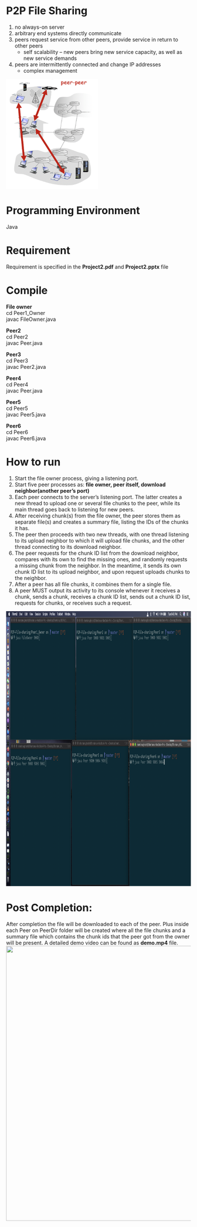 # P2P File Sharing
1. no always-on server
2. arbitrary end systems directly communicate
3. peers request service from other peers, provide service in return to other peers
     - self scalability – new peers bring new service capacity, as well as new service demands
4. peers are intermittently connected and change IP addresses
    - complex management
<img src="https://github.com/Shantanu48114860/P2P-File-sharing/blob/master/images/p2p_pic.png" width="250" height="300">

# Programming Environment
  Java
  
# Requirement
Requirement is specified in the <b>Project2.pdf</b> and <b>Project2.pptx</b> file

# Compile
<b>File owner</b> <br/>
cd Peer1_Owner <br/>
javac FileOwner.java <br/>

<b>Peer2</b> <br/>
cd Peer2 <br/>
javac Peer.java <br/>

<b>Peer3</b> <br/>
cd Peer3 <br/>
javac Peer2.java <br/>

<b>Peer4</b> <br/>
cd Peer4 <br/>
javac Peer.java <br/>

<b>Peer5</b> <br/>
cd Peer5 <br/>
javac Peer5.java <br/>

<b>Peer6</b> <br/>
cd Peer6 <br/>
javac Peer6.java 
 
# How to run
1. Start the file owner process, giving a listening port.
2. Start five peer processes as:
<b>file owner, peer itself, download neighbor(another peer’s port) </b>
3. Each peer connects to the server’s listening port. The latter creates a new thread to upload one or several file chunks to the peer, while its main thread goes back to
listening for new peers.
4. After receiving chunk(s) from the file owner, the peer stores them as separate file(s)
and creates a summary file, listing the IDs of the chunks it has.
5. The peer then proceeds with two new threads, with one thread listening to its upload
neighbor to which it will upload file chunks, and the other thread connecting to its
download neighbor.
6. The peer requests for the chunk ID list from the download neighbor, compares with
its own to find the missing ones, and randomly requests a missing chunk from the neighbor. In the meantime, it sends its own chunk ID list to its upload neighbor, and upon request uploads chunks to the neighbor.
7. After a peer has all file chunks, it combines them for a single file.
8. A peer MUST output its activity to its console whenever it receives a chunk, sends a chunk, receives a chunk ID list, sends out a chunk ID list, requests for chunks, or
receives such a request.

<img src="https://github.com/Shantanu48114860/P2P-File-sharing/blob/master/Demo_Startup.png" width="1000" height="750">

# Post Completion:
After completion the file will be downloaded to each of the peer. Plus inside each Peer on Peer<id>Dir folder will be created where all the file chunks and a summary file which contains the chunk ids that the peer got from the owner will be present.
A detailed demo video can be found as <b>demo.mp4</b> file.
<img src="https://github.com/Shantanu48114860/P2P-File-sharing/blob/master/Demo_Complete.png" width="1000" height="750">
     



